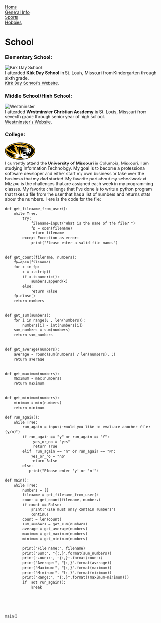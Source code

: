 [Home](README.md)  
[General Info](general-info.md)  
[Sports](sports.md)  
[Hobbies](hobbies.md)
# School
### Elementary School:
![Kirk Day School](https://images.squarespace-cdn.com/content/v1/59a4327f6f4ca3e5e092c400/1597759897141-K26S30H122PYZF3QC2QT/KDS_vrt-color.jpg?format=100w)  
I attended **Kirk Day School** in St. Louis, Missouri from Kindergarten through sixth grade.  
[Kirk Day School's Website](https://www.kirkdayschool.org).
### Middle School/High School:
![Westminster](https://townandstyle.com/wp-content/uploads/2017/08/wca-logo1.png)  
I attended **Westminster Christian Academy** in St. Louis, Missouri from seventh grade through senior year of high school.  
[Westminster's Website](https://www.wcastl.org).
### College:
![Mizzou](1200px-Missouri_Tigers_logo.svg-2-2.png)  
I currently attend the **University of Missouri** in Columbia, Missouri. I am studying Information Technology. My goal is to become a professional software developer and either start my own business or take over the business that my dad started. My favorite part about my schoolwork at Mizzou is the challenges that are assigned each week in my programming classes. My favorite challenge that I've done is to write a python program that takes a file from the user that has a list of numbers and returns stats about the numbers. Here is the code for the file:

```
def get_filename_from_user():
    while True:
        try:
            filename=input("What is the name of the file? ")
            fp = open(filename)
            return filename
        except Exception as error:
            print("Please enter a valid file name.")


def get_count(filename, numbers):
    fp=open(filename)
    for x in fp:
        x = x.strip()
        if x.isnumeric():
            numbers.append(x)
        else:
            return False
    fp.close()
    return numbers


def get_sum(numbers):
    for i in range(0 , len(numbers)):
        numbers[i] = int(numbers[i])
    sum_numbers = sum(numbers)
    return sum_numbers
            

def get_average(numbers):
    average = round(sum(numbers) / len(numbers), 3)
    return average
    

def get_maximum(numbers):
    maximum = max(numbers)
    return maximum


def get_minimum(numbers):
    minimum = min(numbers)
    return minimum

def run_again():
    while True:
        run_again = input("Would you like to evaluate another file? (y/n)")
        if run_again == "y" or run_again == "Y":
             yes_or_no = "yes"
             return True
        elif  run_again == "n" or run_again == "N":
            yes_or_no = "no"
            return False
        else:
           print("Please enter 'y' or 'n'")

def main():
    while True:
        numbers = []
        filename = get_filename_from_user()
        count = get_count(filename, numbers)
        if count == False:
            print("File must only contain numbers")
            continue
        count = len(count)
        sum_numbers = get_sum(numbers)
        average = get_average(numbers)
        maximum = get_maximum(numbers)
        minimum = get_minimum(numbers)
    
        print("File name:", filename)
        print("Sum:", "{:,}".format(sum_numbers))
        print("Count:", "{:,}".format(count))
        print("Average:", "{:,}".format(average))
        print("Maximum:", "{:,}".format(maximum))
        print("Miminum:", "{:,}".format(minimum))
        print("Range:", "{:,}".format((maximum-minimum)))
        if  not run_again():
            break
    
        
    


main()
```
